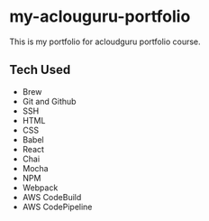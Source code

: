 # my-aclouguru-portfolio
This is my portfolio for acloudguru portfolio course.

## Tech Used

* Brew
* Git and Github
* SSH
* HTML
* CSS
* Babel
* React
* Chai
* Mocha
* NPM
* Webpack
* AWS CodeBuild
* AWS CodePipeline

